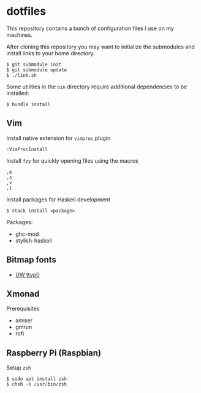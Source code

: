 # dotfiles

This repository contains a bunch of configuration files I use on my machines.

After cloning this repository you may want to initialize the submodules and install links to your home directory.

    $ git submodule init
    $ git submodule update
    $ ./link.sh

Some utilities in the `bin` directory require additional dependencies to be installed:

    $ bundle install

## Vim

Install native extension for `vimproc` plugin

    :VimProcInstall

Install `fzy` for quickly opening files using the macros

    ,e
    ,s
    ,v
    ,t

Install packages for Haskell development

    $ stack install <package>

Packages:

- ghc-mod
- stylish-haskell

## Bitmap fonts

- [UW ttyp0](https://people.mpi-inf.mpg.de/~uwe/misc/uw-ttyp0/)

## Xmonad

Prerequisites

- amixer
- gmrun
- rofi

## Raspberry Pi (Raspbian)

Setup `zsh`

    $ sudo apt install zsh
    $ chsh -s /usr/bin/zsh
